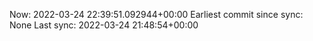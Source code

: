 Now: 2022-03-24 22:39:51.092944+00:00 Earliest commit since sync: None Last sync: 2022-03-24 21:48:54+00:00
